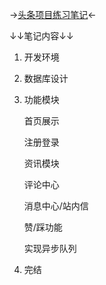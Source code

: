 →[头条项目练习笔记](https://jerrymouse1998.github.io/2020/04/23/%E5%A4%B4%E6%9D%A1%E9%A1%B9%E7%9B%AE%E7%BB%83%E4%B9%A0%E7%AC%94%E8%AE%B0/)←

↓↓笔记内容↓↓

1. 开发环境

2. 数据库设计

3. 功能模块

   首页展示
   
   注册登录
   
   资讯模块
   
   评论中心
   
   消息中心/站内信
   
   赞/踩功能
   
   实现异步队列
   
4. 完结
